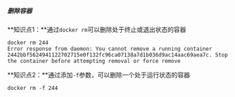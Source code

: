 ##### 删除容器

**知识点1：**通过`docker rm`可以删除处于终止或退出状态的容器

```shell
docker rm 244
Error response from daemon: You cannot remove a running container 2442bbf5624941122702715e0f132fc96ca07138a7d1b036d9ac14aac69aea7c. Stop the container before attempting removal or force remove
```



**知识点2：**通过添加`-f`参数，可以删除一个处于运行状态的容器

```shell
docker rm -f 244
```

